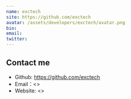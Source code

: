 ```yaml
---
name: exctech
site: https://github.com/exctech
avatar: /assets/developers/exctech/avatar.png
bio: 
email: 
twitter: 
---
```



## Contact me

- Github: <https://github.com/exctech>
- Email：<>
- Website: <>
